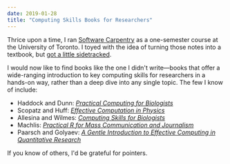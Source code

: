 ```yaml
---
date: 2019-01-28
title: "Computing Skills Books for Researchers"
---
```


Thrice upon a time,
I ran [Software Carpentry](http://software-carpentry.org) as a one-semester course at the University of Toronto.
I toyed with the idea of turning those notes into a textbook,
but [got a little sidetracked](https://f1000research.com/articles/3-62/v2).

I would now like to find books like the one I didn't write—books that offer
a wide-ranging introduction to key computing skills for researchers in a hands-on way,
rather than a deep dive into any single topic.
The few I know of include:

-   Haddock and Dunn: *[Practical Computing for Biologists](https://www.amazon.com/Practical-Computing-Biologists-Steven-Haddock/dp/0878933913/)*
-   Scopatz and Huff: *[Effective Computation in Physics](https://www.amazon.com/Effective-Computation-Physics-Research-Python-dp-1491901535/dp/1491901535/)*
-   Allesina and Wilmes: *[Computing Skills for Biologists](https://www.amazon.com/Computing-Skills-Biologists-Stefano-Allesina/dp/0691182752/)*
-   Machlis: *[Practical R for Mass Communication and Journalism](https://www.amazon.com/Practical-Mass-Communication-Journalism-Chapman/dp/1138726915/)*
-   Paarsch and Golyaev: *[A Gentle Introduction to Effective Computing in Quantitative Research](https://www.amazon.ca/Introduction-Effective-Computing-Quantitative-Research/dp/0262034115/)*

If you know of others,
I'd be grateful for pointers.
